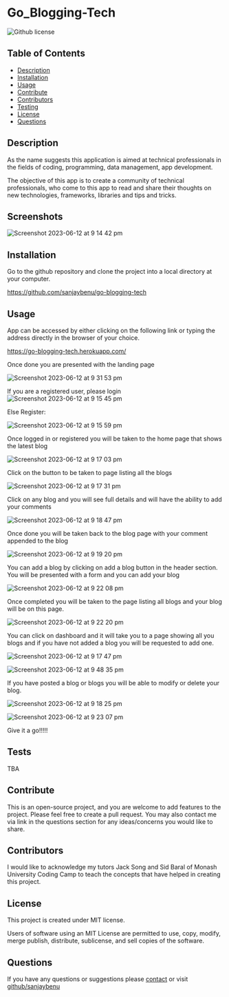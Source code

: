 # Go_Blogging-Tech

![Github license](https://img.shields.io/badge/license-MIT-blue)

## Table of Contents
* [Description](#description)
* [Installation](#installation)
* [Usage](#usage)
* [Contribute](#contribute)
* [Contributors](#contributors)
* [Testing](#tests)
* [License](#license)
* [Questions](#questions)
## Description
As the name suggests this application is aimed at technical professionals in the fields of coding, programming, data management, app development.

The objective of this app is to create a community of technical professionals, who come to this app to read and share their thoughts on new technologies, frameworks, libraries and tips and tricks.


## Screenshots

![Screenshot 2023-06-12 at 9 14 42 pm](https://github.com/sanjaybenu/go-blogging-tech/assets/105487471/60ea6879-40e6-495f-aa1f-ab2672bd18c1)

## Installation

Go to the github repository and clone the project into a local directory at your computer.

https://github.com/sanjaybenu/go-blogging-tech

## Usage

App can be accessed by either clicking on the following link or typing the address directly in the browser of your choice.

https://go-blogging-tech.herokuapp.com/

Once done you are presented with the landing page

![Screenshot 2023-06-12 at 9 31 53 pm](https://github.com/sanjaybenu/go-blogging-tech/assets/105487471/4d27d447-51ac-43e1-afcb-846e715fb1c2)

If you are a registered user, please login
![Screenshot 2023-06-12 at 9 15 45 pm](https://github.com/sanjaybenu/go-blogging-tech/assets/105487471/212b7bbb-14df-41e3-a6b5-98fd3cb818e3)

Else Register:

![Screenshot 2023-06-12 at 9 15 59 pm](https://github.com/sanjaybenu/go-blogging-tech/assets/105487471/4b21e0e7-6cf4-4ab9-979f-f308a21416ea)

Once logged in or registered you will be taken to the home page that shows the latest blog

![Screenshot 2023-06-12 at 9 17 03 pm](https://github.com/sanjaybenu/go-blogging-tech/assets/105487471/f4ce0e11-5885-437d-83f8-7a8ecb0fc29d)

Click on the button to be taken to page listing all the blogs

![Screenshot 2023-06-12 at 9 17 31 pm](https://github.com/sanjaybenu/go-blogging-tech/assets/105487471/a2f471ee-a3e2-4350-be31-fce6c908c3b8)

Click on any blog and you will see full details and will have the ability to add your comments

![Screenshot 2023-06-12 at 9 18 47 pm](https://github.com/sanjaybenu/go-blogging-tech/assets/105487471/033a234c-6108-4b90-b3ef-b4d374c74ed3)

Once done you will be taken back to the blog page with your comment appended to the blog

![Screenshot 2023-06-12 at 9 19 20 pm](https://github.com/sanjaybenu/go-blogging-tech/assets/105487471/3584e648-6a89-4b4b-9242-af1b850794ef)

You can add a blog by clicking on add a blog button in the header section. You will be presented with a form and you can add your blog

![Screenshot 2023-06-12 at 9 22 08 pm](https://github.com/sanjaybenu/go-blogging-tech/assets/105487471/05652c42-d512-42c7-b220-47155336ee07)

Once completed you will be taken to the page listing all blogs and your blog will be on this page.

![Screenshot 2023-06-12 at 9 22 20 pm](https://github.com/sanjaybenu/go-blogging-tech/assets/105487471/5be70116-3322-499c-bdee-6842d9e984a9)

You can click on dashboard and it will take you to a page showing all you blogs and if you have not added a blog you will be requested to add one.

![Screenshot 2023-06-12 at 9 17 47 pm](https://github.com/sanjaybenu/go-blogging-tech/assets/105487471/43e3a3df-5c56-4717-835d-f609a985eac4)

![Screenshot 2023-06-12 at 9 48 35 pm](https://github.com/sanjaybenu/go-blogging-tech/assets/105487471/a2d6a81d-600d-43c7-afeb-9dc2d7948670)

If you have posted a blog or blogs you will be able to modify or delete your blog.

![Screenshot 2023-06-12 at 9 18 25 pm](https://github.com/sanjaybenu/go-blogging-tech/assets/105487471/45bff5fe-79ad-44b1-8305-948a4159e2a1)

![Screenshot 2023-06-12 at 9 23 07 pm](https://github.com/sanjaybenu/go-blogging-tech/assets/105487471/509226d2-05ae-4f62-a10b-c028758dd24e)



Give it a go!!!!!

## Tests

TBA

## Contribute

This is an open-source project, and you are welcome to add features to the project. Please feel free to create a pull request. You may also contact me via link in the questions section for any ideas/concerns you would like to share.

## Contributors

I would like to acknowledge my tutors Jack Song and Sid Baral of Monash University Coding Camp to teach the concepts that have helped in creating this project.

## License

This project is created under MIT license.

Users of software using an MIT License are permitted to use, copy, modify, merge publish, distribute, sublicense, and sell copies of the software.


## Questions

If you have any questions or suggestions please [contact](mailto:sanjaybenu@gmail.com?subject=README_file_generator) or visit [github/sanjaybenu](https://github.com/sanjaybenu)

